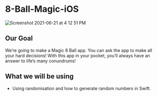 # 8-Ball-Magic-iOS

![Screenshot 2021-06-21 at 4 12 51 PM](https://user-images.githubusercontent.com/76988309/122749929-89ea3400-d2ab-11eb-9ff3-d9696b456567.png)


## Our Goal

We’re going to make a Magic 8 Ball app. You can ask the app to make all your hard decisions! With this app in your pocket, you’ll always have an answer to life’s many conundrums!

## What we will be using

* Using randomisation and how to generate random numbers in Swift.


